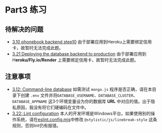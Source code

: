 # Part3 练习

## 待解决的问题
- [3.10 phonebook backend step10](https://fullstackopen.com/zh/part3/%E6%8A%8A%E5%BA%94%E7%94%A8%E9%83%A8%E7%BD%B2%E5%88%B0%E7%BD%91%E4%B8%8A#exercises-3-9-3-11)
由于部署应用到Heroku上需要绑定信用卡，故暂时无法完成此题。
- [3.21 Deploying the database backend to production](https://fullstackopen.com/zh/part3/es_lint%E4%B8%8E%E4%BB%A3%E7%A0%81%E6%A3%80%E6%9F%A5#exercises-3-19-3-21)
由于部署应用到 H**eroku/Fly.io/Render** 上需要绑定信用卡，故暂时无法完成此题。

## 注意事项
- [3.12: Command-line database](https://fullstackopen.com/zh/part3/%E5%B0%86%E6%95%B0%E6%8D%AE%E5%AD%98%E5%85%A5_mongo_db#exercise-3-12)
如需测试 `mongo.js` 程序是否正确，请在本目录下创建 `.env` 文件并将`DATABASE_USERNAME`、`DATABASE_CLUSTER`、`DATABASE_APPNAME` 这3个环境变量设为你的数据库 **URL** 中对应的值。出于隐私原因，我没有将它们硬编码在文件中。
- [3.22: Lint configuration](https://fullstackopen.com/zh/part3/es_lint%E4%B8%8E%E4%BB%A3%E7%A0%81%E6%A3%80%E6%9F%A5#exercise-3-22)
本人的开发环境是Windows平台。如果使用别的操作系统，请在[eslint.config.mjs](/part3/phonebook/eslint.config.mjs)中修改 `@stylistic/js/linebreak-style` 这条规则，否则lint仍有报错。
